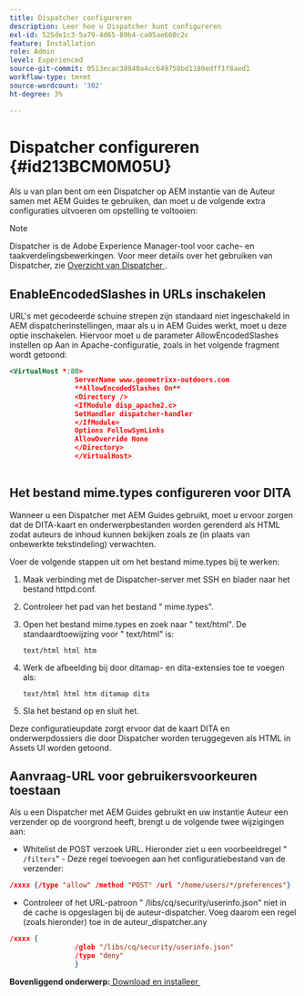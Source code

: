 ```yaml
---
title: Dispatcher configureren
description: Leer hoe u Dispatcher kunt configureren
exl-id: 525de1c3-5a79-4d65-89b4-ca05ae660c2c
feature: Installation
role: Admin
level: Experienced
source-git-commit: 0513ecac38840a4cc649758bd1180edff1f8aed1
workflow-type: tm+mt
source-wordcount: '302'
ht-degree: 3%

---
```


# Dispatcher configureren {#id213BCM0M05U}

Als u van plan bent om een Dispatcher op AEM instantie van de Auteur samen met AEM Guides te gebruiken, dan moet u de volgende extra configuraties uitvoeren om opstelling te voltooien:

>[!NOTE]
>
> Dispatcher is de Adobe Experience Manager-tool voor cache- en taakverdelingsbewerkingen. Voor meer details over het gebruiken van Dispatcher, zie [&#x200B; Overzicht van Dispatcher &#x200B;](https://experienceleague.adobe.com/docs/experience-manager-dispatcher/using/dispatcher.html?lang=nl-NL).

## EnableEncodedSlashes in URLs inschakelen

URL&#39;s met gecodeerde schuine strepen zijn standaard niet ingeschakeld in AEM dispatcherinstellingen, maar als u in AEM Guides werkt, moet u deze optie inschakelen. Hiervoor moet u de parameter AllowEncodedSlashes instellen op Aan in Apache-configuratie, zoals in het volgende fragment wordt getoond:

```XML
<VirtualHost *:80>
                ServerName www.geometrixx-outdoors.com
                **AllowEncodedSlashes On**
                <Directory />
                <IfModule disp_apache2.c>
                SetHandler dispatcher-handler
                </IfModule>
                Options FollowSymLinks
                AllowOverride None
                </Directory>
                </VirtualHost>
            
```

## Het bestand mime.types configureren voor DITA

Wanneer u een Dispatcher met AEM Guides gebruikt, moet u ervoor zorgen dat de DITA-kaart en onderwerpbestanden worden gerenderd als HTML zodat auteurs de inhoud kunnen bekijken zoals ze \(in plaats van onbewerkte tekstindeling\) verwachten.

Voer de volgende stappen uit om het bestand mime.types bij te werken:

1. Maak verbinding met de Dispatcher-server met SSH en blader naar het bestand httpd.conf.

1. Controleer het pad van het bestand &quot; mime.types&quot;.

1. Open het bestand mime.types en zoek naar &quot; text/html&quot;. De standaardtoewijzing voor &quot; text/html&quot; is:

   `text/html html htm`

1. Werk de afbeelding bij door ditamap- en dita-extensies toe te voegen als:

   `text/html html htm ditamap dita`

1. Sla het bestand op en sluit het.


Deze configuratieupdate zorgt ervoor dat de kaart DITA en onderwerpdossiers die door Dispatcher worden teruggegeven als HTML in Assets UI worden getoond.

## Aanvraag-URL voor gebruikersvoorkeuren toestaan

Als u een Dispatcher met AEM Guides gebruikt en uw instantie Auteur een verzender op de voorgrond heeft, brengt u de volgende twee wijzigingen aan:

- Whitelist de POST verzoek URL. Hieronder ziet u een voorbeeldregel &quot; `/filters`&quot; - Deze regel toevoegen aan het configuratiebestand van de verzender:

```json
/xxxx {/type "allow" /method "POST" /url "/home/users/*/preferences"}
```

- Controleer of het URL-patroon &quot; /libs/cq/security/userinfo.json&quot; niet in de cache is opgeslagen bij de auteur-dispatcher. Voeg daarom een regel \(zoals hieronder\) toe in de auteur\_dispatcher.any

```json
/xxxx {
                /glob "/libs/cq/security/userinfo.json"
                /type "deny"
                }
```

**Bovenliggend onderwerp:**&#x200B;[&#x200B; Download en installeer &#x200B;](download-install.md)
